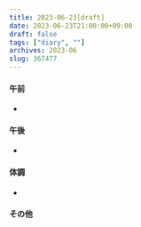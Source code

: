 ```yaml
---
title: 2023-06-23[draft]
date: 2023-06-23T21:00:00+09:00
draft: false
tags: ["diary", ""]
archives: 2023-06
slug: 367477
---
```

#### 午前
- 
#### 午後
- 
#### 体調
- 
#### その他